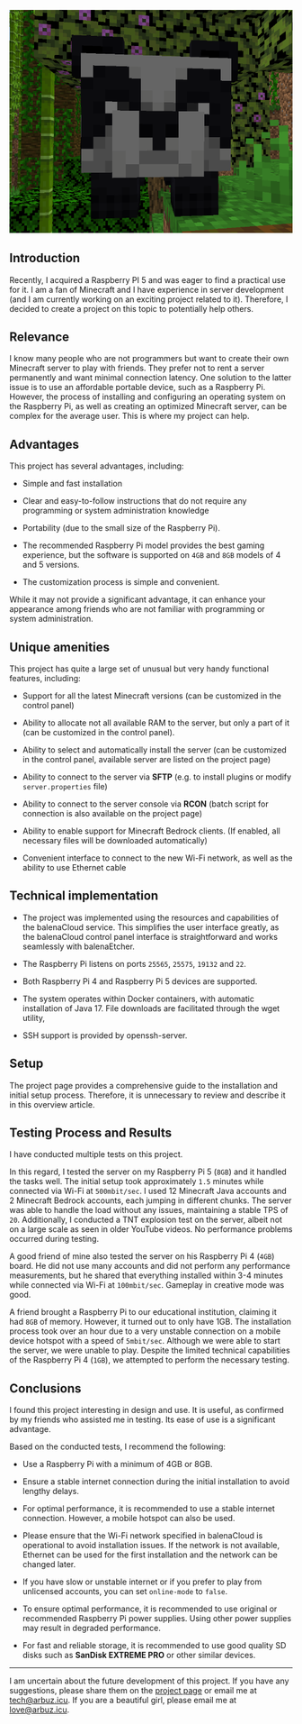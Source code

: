 ![Portable Minecraft Server Photo](https://raw.githubusercontent.com/grey-cat-1908/portable-mc-server/master/static/logo.png)

## Introduction

Recently, I acquired a Raspberry PI 5 and was eager to find a practical use for it. I am a fan of Minecraft and I have experience in server development (and I am currently working on an exciting project related to it). Therefore, I decided to create a project on this topic to potentially help others.


## Relevance

I know many people who are not programmers but want to create their own Minecraft server to play with friends. They prefer not to rent a server permanently and want minimal connection latency. One solution to the latter issue is to use an affordable portable device, such as a Raspberry Pi. However, the process of installing and configuring an operating system on the Raspberry Pi, as well as creating an optimized Minecraft server, can be complex for the average user. This is where my project can help.


## Advantages

This project has several advantages, including:
- Simple and fast installation
  
- Clear and easy-to-follow instructions that do not require any programming or system administration knowledge
  
- Portability (due to the small size of the Raspberry Pi). 
- The recommended Raspberry Pi model provides the best gaming experience, but the software is supported on `4GB` and `8GB` models of 4 and 5 versions.

- The customization process is simple and convenient.

While it may not provide a significant advantage, it can enhance your appearance among friends who are not familiar with programming or system administration.


## Unique amenities

This project has quite a large set of unusual but very handy functional features, including:
- Support for all the latest Minecraft versions (can be customized in the control panel)

- Ability to allocate not all available RAM to the server, but only a part of it (can be customized in the control panel).

- Ability to select and automatically install the server (can be customized in the control panel, available server are listed on the project page)

- Ability to connect to the server via **SFTP** (e.g. to install plugins or modify `server.properties` file)

- Ability to connect to the server console via **RCON** (batch script for connection is also available on the project page)

- Ability to enable support for Minecraft Bedrock clients. (If enabled, all necessary files will be downloaded automatically)

- Convenient interface to connect to the new Wi-Fi network, as well as the ability to use Ethernet cable


## Technical implementation

* The project was implemented using the resources and capabilities of the balenaCloud service. This simplifies the user interface greatly, as the balenaCloud control panel interface is straightforward and works seamlessly with balenaEtcher.
 
* The Raspberry Pi listens on ports `25565`, `25575`, `19132` and `22`.

* Both Raspberry Pi 4 and Raspberry Pi 5 devices are supported.

* The system operates within Docker containers, with automatic installation of Java 17. File downloads are facilitated through the wget utility,

* SSH support is provided by openssh-server.


## Setup

The project page provides a comprehensive guide to the installation and initial setup process. Therefore, it is unnecessary to review and describe it in this overview article.


## Testing Process and Results

I have conducted multiple tests on this project. 

In this regard,
  I tested the server on my Raspberry Pi 5 (`8GB`) and it handled the tasks well. The initial setup took approximately `1.5` minutes while connected via Wi-Fi at `500mbit/sec`. I used 12 Minecraft Java accounts and 2 Minecraft Bedrock accounts, each jumping in different chunks. The server was able to handle the load without any issues, maintaining a stable TPS of `20`. 
  Additionally, I conducted a TNT explosion test on the server, albeit not on a large scale as seen in older YouTube videos. No performance problems occurred during testing.

  A good friend of mine also tested the server on his Raspberry Pi 4 (`4GB`) board. He did not use many accounts and did not perform any performance measurements, but he shared that everything installed within 3-4 minutes while connected via Wi-Fi at `100mbit/sec`. Gameplay in creative mode was good.

  A friend brought a Raspberry Pi to our educational institution, claiming it had `8GB` of memory. However, it turned out to only have 1GB. The installation process took over an hour due to a very unstable connection on a mobile device hotspot with a speed of `5mbit/sec`. Although we were able to start the server, we were unable to play. Despite the limited technical capabilities of the Raspberry Pi 4 (`1GB`), we attempted to perform the necessary testing.


## Conclusions

I found this project interesting in design and use. It is useful, as confirmed by my friends who assisted me in testing. Its ease of use is a significant advantage. 

Based on the conducted tests, I recommend the following:
- Use a Raspberry Pi with a minimum of 4GB or 8GB.

- Ensure a stable internet connection during the initial installation to avoid lengthy delays.

- For optimal performance, it is recommended to use a stable internet connection. However, a mobile hotspot can also be used.

- Please ensure that the Wi-Fi network specified in balenaCloud is operational to avoid installation issues. If the network is not available, Ethernet can be used for the first installation and the network can be changed later.    

- If you have slow or unstable internet or if you prefer to play from unlicensed accounts, you can set `online-mode` to `false`.

- To ensure optimal performance, it is recommended to use original or recommended Raspberry Pi power supplies. Using other power supplies may result in degraded performance.    

- For fast and reliable storage, it is recommended to use good quality SD disks such as **SanDisk EXTREME PRO** or other similar devices.


---

I am uncertain about the future development of this project. If you have any suggestions, please share them on the [project page](https://github.com/grey-cat-1908/portable-mc-server/) or email me at <tech@arbuz.icu>. If you are a beautiful girl, please email me at <love@arbuz.icu>.
